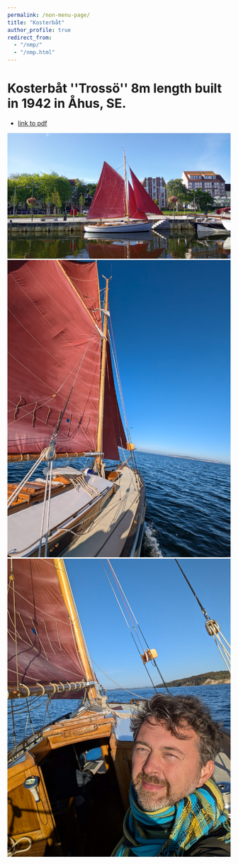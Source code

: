 ```yaml
---
permalink: /non-menu-page/
title: "Kosterbåt"
author_profile: true
redirect_from: 
  - "/nmp/"
  - "/nmp.html"
---
```


Kosterbåt ''Trossö'' 8m length built in 1942 in Åhus, SE.
====

* [link to pdf](/files/trosso.pdf)

![Pic1](../images/pic1.jpg)![Pic1](../images/pic2.jpg)![Pic1](../images/pic3.jpg)